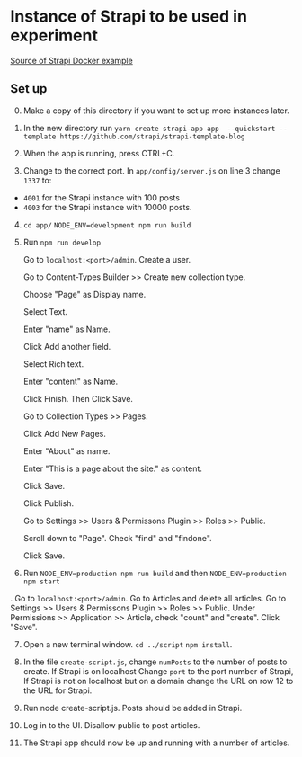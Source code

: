 # Instance of Strapi to be used in experiment

[Source of Strapi Docker example](https://strapi.io/documentation/developer-docs/latest/setup-deployment-guides/installation/docker.html)

## Set up

0. Make a copy of this directory if you want to set up more instances later.

1. In the new directory run 
`yarn create strapi-app app  --quickstart --template https://github.com/strapi/strapi-template-blog`

2. When the app is running, press CTRL+C.

3. Change to the correct port.
In `app/config/server.js` on line 3 change `1337` to:

* `4001` for the Strapi instance with 100 posts
* `4003` for the Strapi instance with 10000 posts.

4. `cd app/` `NODE_ENV=development npm run build`

5. Run `npm run develop`

   Go to `localhost:<port>/admin`. Create a user.

   Go to Content-Types Builder >> Create new collection type.
   
   Choose "Page" as Display name.
   
   Select Text.
   
   Enter "name" as Name.
   
   Click Add another field.
   
   Select Rich text.
   
   Enter "content" as Name.
   
   Click Finish. Then Click Save.
   
   Go to Collection Types >> Pages.
   
   Click Add New Pages.
   
   Enter "About" as name.
   
   Enter "This is a page about the site." as content.
   
   Click Save.
   
   Click Publish.

   Go to Settings >> Users & Permissons Plugin >> Roles >> Public.

   Scroll down to "Page". Check "find" and "findone".

   Click Save.

6. Run `NODE_ENV=production npm run build` and then `NODE_ENV=production npm start`

. Go to `localhost:<port>/admin`. Go to Articles and delete all articles.
   Go to Settings >> Users & Permissons Plugin >> Roles >> Public.
   Under Permissions >> Application >> Article, check "count" and "create".
   Click "Save".    
   
7. Open a new terminal window. `cd ../script` `npm install`.

9. In the file `create-script.js`, change `numPosts` to the number of posts to create.
If Strapi is on localhost Change `port` to the port number of Strapi,
If Strapi is not on localhost but on a domain change the URL on row 12 to the URL for Strapi.

9. Run node create-script.js. Posts should be added in Strapi.

10. Log in to the UI. Disallow public to post articles.

11. The Strapi app should now be up and running with a number of articles.


